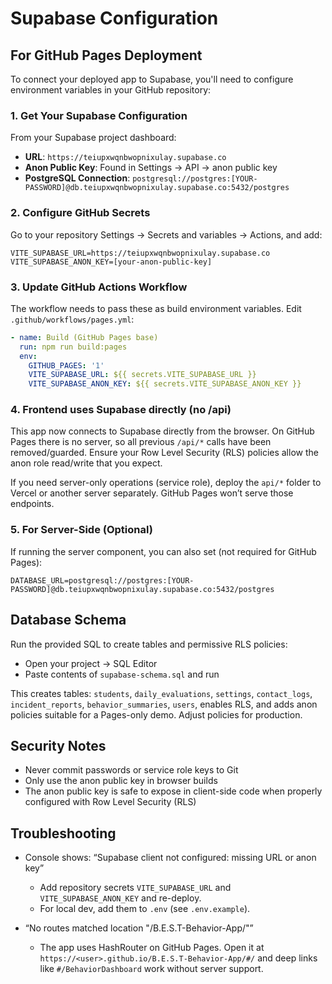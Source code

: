 # Supabase Configuration

## For GitHub Pages Deployment

To connect your deployed app to Supabase, you'll need to configure environment variables in your GitHub repository:

### 1. Get Your Supabase Configuration

From your Supabase project dashboard:
- **URL**: `https://teiupxwqnbwopnixulay.supabase.co`
- **Anon Public Key**: Found in Settings → API → anon public key
- **PostgreSQL Connection**: `postgresql://postgres:[YOUR-PASSWORD]@db.teiupxwqnbwopnixulay.supabase.co:5432/postgres`

### 2. Configure GitHub Secrets

Go to your repository Settings → Secrets and variables → Actions, and add:

```
VITE_SUPABASE_URL=https://teiupxwqnbwopnixulay.supabase.co
VITE_SUPABASE_ANON_KEY=[your-anon-public-key]
```

### 3. Update GitHub Actions Workflow

The workflow needs to pass these as build environment variables. Edit `.github/workflows/pages.yml`:

```yaml
- name: Build (GitHub Pages base)
  run: npm run build:pages
  env:
    GITHUB_PAGES: '1'
    VITE_SUPABASE_URL: ${{ secrets.VITE_SUPABASE_URL }}
    VITE_SUPABASE_ANON_KEY: ${{ secrets.VITE_SUPABASE_ANON_KEY }}
```

### 4. Frontend uses Supabase directly (no /api)

This app now connects to Supabase directly from the browser. On GitHub Pages there is no server, so all previous `/api/*` calls have been removed/guarded. Ensure your Row Level Security (RLS) policies allow the anon role read/write that you expect.

If you need server-only operations (service role), deploy the `api/*` folder to Vercel or another server separately. GitHub Pages won’t serve those endpoints.

### 5. For Server-Side (Optional)

If running the server component, you can also set (not required for GitHub Pages):
```
DATABASE_URL=postgresql://postgres:[YOUR-PASSWORD]@db.teiupxwqnbwopnixulay.supabase.co:5432/postgres
```

## Database Schema

Run the provided SQL to create tables and permissive RLS policies:

- Open your project → SQL Editor
- Paste contents of `supabase-schema.sql` and run

This creates tables: `students`, `daily_evaluations`, `settings`, `contact_logs`, `incident_reports`, `behavior_summaries`, `users`, enables RLS, and adds anon policies suitable for a Pages-only demo. Adjust policies for production.

## Security Notes

- Never commit passwords or service role keys to Git
- Only use the anon public key in browser builds
- The anon public key is safe to expose in client-side code when properly configured with Row Level Security (RLS)

## Troubleshooting

- Console shows: “Supabase client not configured: missing URL or anon key”
  - Add repository secrets `VITE_SUPABASE_URL` and `VITE_SUPABASE_ANON_KEY` and re-deploy.
  - For local dev, add them to `.env` (see `.env.example`).

- “No routes matched location "/B.E.S.T-Behavior-App/"”
  - The app uses HashRouter on GitHub Pages. Open it at `https://<user>.github.io/B.E.S.T-Behavior-App/#/` and deep links like `#/BehaviorDashboard` work without server support.
